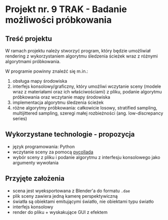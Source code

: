 # Projekt nr. 9 TRAK - Badanie możliwości próbkowania

## Treść projektu

W ramach projektu należy stworzyć program, który będzie umożliwiał rendering z wykorzystaniem algorytmu śledzenia ścieżek wraz z różnymi algorytmami próbkowania.

W programie powinny znaleźć się m.in.:

1. obsługa mapy środowiska
2. interfejs konsolowy/graficzny, który umożliwi wczytanie sceny (modele wraz z materiałami oraz ich właściwościami) z pliku, podanie algorytmu próbkowania oraz wczytanie mapy środowiska
3. implementacja algorytmu śledzenia ścieżek
4. różne algorytmy próbkowania: całkowicie losowy, stratified sampling, multijittered sampling, szeregi małej rozbieżności (ang. low-discrepancy series)

## Wykorzystane technologie - propozycja

- język programowania: Python
- wczytanie sceny za pomocą [pycollada](https://github.com/pycollada/pycollada)
- wybór sceny z pliku i podanie algorytmu z interfesju konsolowego jako argumenty wywołania

## Przyjęte założenia

- scena jest wyeksportowana z Blender'a do formatu `.dae`
- plik sceny zawiera jedną kamerę perspektywiczną
- światła są obiektami emitującymi światło, nie obiektami typu światło
- interfejs konsolowy
- render do pliku + wyskakujące GUI z efektem
